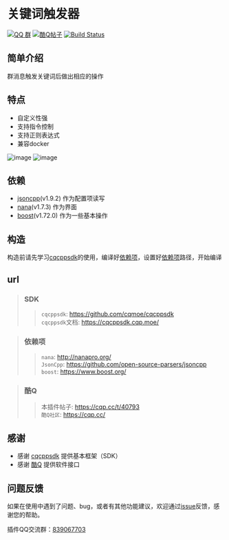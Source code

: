 # 关键词触发器

[![QQ 群](https://img.shields.io/badge/qq%E7%BE%A4-839067703-orange.svg)](https://jq.qq.com/?_wv=1027&k=5mfe8TR)
[![酷Q帖子](https://img.shields.io/badge/%E9%85%B7Q%E5%B8%96%E5%AD%90-blue.svg)](https://cqp.cc/t/40793)
[![Build Status](https://img.shields.io/appveyor/build/zhaoguoqingit/KeyWord)](https://ci.appveyor.com/project/zhaoguoqingit/KeyWord) 

## 简单介绍

群消息触发关键词后做出相应的操作

## 特点

* 自定义性强
* 支持指令控制
* 支持正则表达式
* 兼容docker

![image](/gui.gif)
![image](/msg.gif)

## 依赖

* [jsoncpp](https://github.com/open-source-parsers/jsoncpp)(v1.9.2) 作为配置项读写
* [nana](http://nanapro.org/)(v1.7.3) 作为界面
* [boost](https://www.boost.org/)(v1.72.0) 作为一些基本操作

## 构造

构造前请先学习[cqcppsdk](https://cqcppsdk.cqp.moe/)的使用，编译好[依赖项](#依赖项)，设置好[依赖项](#依赖项)路径，开始编译

## url

> ### SDK
  >> `cqcppsdk`: https://github.com/cqmoe/cqcppsdk  
  >> `cqcppsdk`文档: https://cqcppsdk.cqp.moe/  

> ### 依赖项
  >> `nana`: http://nanapro.org/  
  >> `JsonCpp`: https://github.com/open-source-parsers/jsoncpp  
  >> `boost`: https://www.boost.org/  

> ### 酷Q
  >> 本插件帖子: https://cqp.cc/t/40793  
  >> `酷Q社区`: https://cqp.cc/  


## 感谢
* 感谢 [cqcppsdk](https://github.com/cqmoe/cqcppsdk) 提供基本框架（SDK）
* 感谢 [酷Q](https://cqp.cc/) 提供软件接口

## 问题反馈
如果在使用中遇到了问题、bug，或者有其他功能建议，欢迎通过[issue](https://github.com/zhaoguoqingit/KeyWord/issues/new)反馈，感谢您的帮助。

插件QQ交流群：[839067703](https://jq.qq.com/?_wv=1027&k=5mfe8TR)